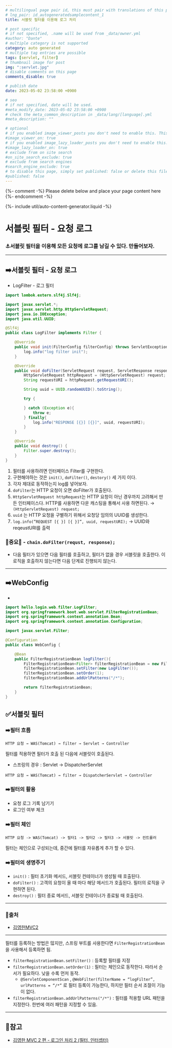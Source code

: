 ```yaml
---
# multilingual page pair id, this must pair with translations of this page. (This name must be unique)
# lng_pair: id_autogeneratedsamplecontent_1
title: 서블릿 필터를 이용해 로그 처리

# post specific
# if not specified, .name will be used from _data/owner.yml
#author: "Dante"
# multiple category is not supported
category: auto generated
# multiple tag entries are possible
tags: [servlet, filter]
# thumbnail image for post
img: ":servlet.jpg"
# disable comments on this page
comments_disable: true

# publish date
date: 2023-05-02 23:58:00 +0900

# seo
# if not specified, date will be used.
#meta_modify_date: 2023-05-02 23:58:00 +0900
# check the meta_common_description in _data/lang/[language].yml
#meta_description: ""

# optional
# if you enabled image_viewer_posts you don't need to enable this. This is only if image_viewer_posts = false
#image_viewer_on: true
# if you enabled image_lazy_loader_posts you don't need to enable this. This is only if image_lazy_loader_posts = false
#image_lazy_loader_on: true
# exclude from on site search
#on_site_search_exclude: true
# exclude from search engines
#search_engine_exclude: true
# to disable this page, simply set published: false or delete this file
#published: false
---
```

{%- comment -%} Please delete below and place your page content here {%- endcomment -%}

{%- include util/auto-content-generator.liquid -%}

<!-- outline-start -->

# 서블릿 필터 - 요청 로그

### ⚓️서블릿 필터을 이용해 모든 요청에 로그를 남길 수 있다. 만들어보자.

---

## ➡️서블릿 필터 - 요청 로그

- LogFilter - 로그 필터

```java
import lombok.extern.slf4j.Slf4j;

import javax.servlet.*;
import javax.servlet.http.HttpServletRequest;
import java.io.IOException;
import java.util.UUID;

@Slf4j
public class LogFilter implements Filter {

    @Override
    public void init(FilterConfig filterConfig) throws ServletException {
        log.info("log filter init");
    }

    @Override
    public void doFilter(ServletRequest request, ServletResponse response, FilterChain chain) throws IOException, ServletException {
        HttpServletRequest httpRequest = (HttpServletRequest) request;
        String requestURI = httpRequest.getRequestURI();

        String uuid = UUID.randomUUID().toString();

        try {

        } catch (Exception e){
            throw e;
        } finally{
            log.info("RESPONSE [{}] [{}]", uuid, requestURI);
        }
    }

    @Override
    public void destroy() {
        Filter.super.destroy();
    }
}
```

1. 필터를 사용하려면 인터페이스 Filter를 구현한다.
2. 구현해야하는 것은 `init()`, `doFilter()`, `destory()` 세 가지 이다.
3. 각자 제대로 동작하는지 log를 넣어보자.
  1. `doFilter`는  HTTP 요청이 오면 doFilter가 호출된다.
  2. `HttpServletRequest httpRequest`는 HTTP 요청이 아닌 경우까지 고려해서 만든 인터페이스다. HTTP를 사용하면 다운 캐스팅을 통해서 사용 하면된다. →  `(HttpServletRequest) request;`
4. `uuid` 는 HTTP 요청을 구별하기 위해서 요청당 임의의 UUID를 생성한다.
5. `log.info(”REQUEST [{ }] [{ }]”, uuid, requestURI);` → UUID와 reqeustURI를 출력

### 🚨중요🚨 - `chain.doFilter(requst, response);`

- 다음 필터가 있으면 다음 필터를 호출하고, 필터가 없을 경우  서블릿을 호출한다. 이 로직을 호출하지 않는다면 다음 단계로 진행되지 않는다.

---

## ➡️WebConfig

-

```java
import hello.login.web.filter.LogFilter;
import org.springframework.boot.web.servlet.FilterRegistrationBean;
import org.springframework.context.annotation.Bean;
import org.springframework.context.annotation.Configuration;

import javax.servlet.Filter;

@Configuration
public class WebConfig {

    @Bean
    public FilterRegistrationBean logFilter(){
        FilterRegistrationBean<Filter> filterRegistrationBean = new FilterRegistrationBean<>();
        filterRegistrationBean.setFilter(new LogFilter());
        filterRegistrationBean.setOrder(1);
        filterRegistrationBean.addUrlPatterns("/*");

        return filterRegistrationBean;
    }
}
```

## ✅서블릿 필터

### ➡️필터 흐름

```
HTTP 요청 → WAS(Tomcat) → filter → Servlet → Controller
```

필터를 적용하면 필터가 호출 된 다음에 서블릿이 호출된다.

- 스프링의 경우 : Servlet → DispatcherServlet

```
HTTP 요청 → WAS(Tomcat) → filter → DispatcherServlet → Controller
```

### ➡️필터의 활용

- 요청 로그 기록 남기기
- 로그인 여부 체크

### ➡️필터 체인

```
HTTP 요청 -> WAS(Tomcat) -> 필터1 -> 필터2 -> 필터3 -> 서블릿 -> 컨트롤러
```

필터는 체인으로 구성되는데, 중간에 필터를 자유롭게 추가 할 수 있다.

### ➡️필터의 생명주기

- `init()` : 필터 초기화 메서드, 서블릿 컨테이너가 생성될 때 호출된다.
- `doFilter()` : 고객의 요청이 올 때 마다 해당 메서드가 호출된다. 필터의 로직을 구현하면 된다.
- `destroy()` : 필터 종료 메서드, 서블릿 컨테이너가 종료될 때 호출된다.

---

### 📎출처

- [김영한MVC2](https://www.inflearn.com/course/스프링-mvc-2/dashboard)

---

필터를 등록하는 방법은 많지만, 스프링 부트를 사용한다면 `FilterRegistrationBean` 을 사용해서 등록하면 됨.

- `filterRegistrationBean.setFilter()` : 등록할 필터를 지정
- `filterRegistrationBean.setOrder(1)` : 필터는 체인으로 동작한다. 따라서 순서가 필요하다. 낮을 수록 먼저 동작.
  - `@ServletComponentScan` , `@WebFilter(filterName = “logFilter”, urlPatterns = “/*”`  로 필터 등록이 가능한다, 하지만 필터 순서 조절이 기능이 없다.
- `filterRegistrationBean.addUrlPatterns("/*")` : 필터를 적용할 URL 패턴을 지정한다. 한번에 여러 패턴을 지정할 수 있음.

---

## 📎참고

- [김영한 MVC 2 편 - 로그인 처리 2 (필터, 인터셉터)](https://www.inflearn.com/course/스프링-mvc-2/dashboard)

<!-- outline-end -->

